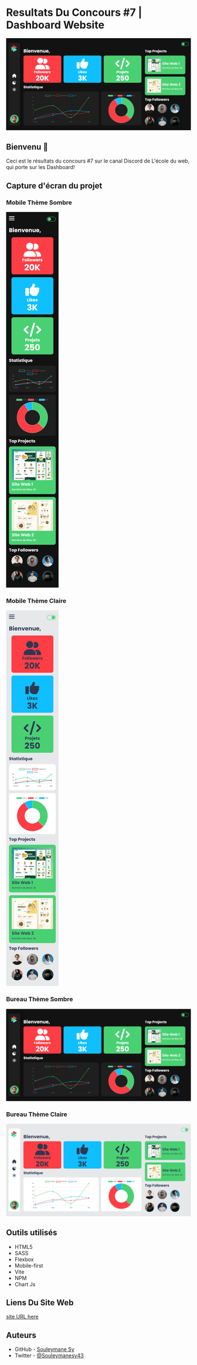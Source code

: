 # Resultats Du Concours #7 | Dashboard Website

![Capture d'écran du résultat](./Screenshots/Desktop%20-%20Dark%20Mode.png)

## Bienvenu 👋

Ceci est le résultats du concours #7 sur le canal Discord de L'école du web, qui porte sur les Dashboard!

## Capture d'écran du projet

### Mobile Thème Sombre

![Mobile Dark Mode](./Screenshots/Mobile%20-%20Dark%20Mode.png)

### Mobile Thème Claire

![Mobile Light Mode](./Screenshots/Mobile%20-%20Light%20Mode.png)

### Bureau Thème Sombre

![Desktop Dark Mode](./Screenshots/Desktop%20-%20Dark%20Mode.png)

### Bureau Thème Claire

![Desktop Light Mode](./Screenshots/Desktop%20-%20Light%20Mode.png)

## Outils utilisés

- HTML5
- SASS
- Flexbox
- Mobile-first
- Vite
- NPM
- Chart Js

## Liens Du Site Web

[site URL here](https://your-live-site-url.com)

## Auteurs

- GitHub - [Souleymane Sy](https://github.com/SouleymaneSy7)
- Twitter - [@Souleymanesy43](https://twitter.com/Souleymanesy43)
